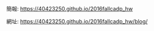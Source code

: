 簡報: https://40423250.github.io/2016fallcadp_hw

網址: https://40423250.github.io/2016fallcadp_hw/blog/
